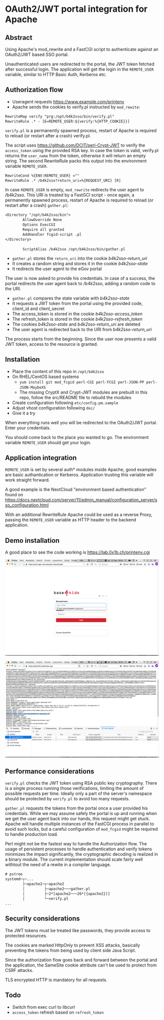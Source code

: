 # OAuth2/JWT portal integration for Apache

## Abstract

Using Apache's mod_rewrite and a FastCGI script to authenticate against an OAuth2/JWT based SSO portal.

Unauthenticated users are redirected to the portal, the JWT token fetched after successful login. The application will get the login in the `REMOTE_USER` variable, similar to HTTP Basic Auth, Kerberos etc.

## Authorization flow

- Useragent requests https://www.example.com/printenv
- Apache sends the cookies to verify.pl instructed by `mod_rewite`:

```
RewriteMap verify "prg:/opt/b4k2sso/bin/verify.pl"
RewriteRule .* - [E=REMOTE_USER:${verify:%{HTTP_COOKIE}}]
```

`verify.pl` is a permanently spawned process, restart of Apache is required to reload (or restart after a crash) verify.pl.

The script uses https://github.com/DCIT/perl-Crypt-JWT to verify the `access_token` using the provided RSA key. In case the token is valid, verify.pl returns the `user_name` from the token, otherwise it will return an empty string. The second RewriteRule packs this output into the environment variable `REMOTE_USER`.

```
RewriteCond %{ENV:REMOTE_USER} =""
RewriteRule .* /b4k2sso?return_uri=%{REQUEST_URI} [R]
```

In case `REMOTE_USER` is empty, `mod_rewrite` redirects the user agent to /b4k2sso. This URI is treated by a FastGCI script - once again, a permanently spawned process, restart of Apache is required to reload (or restart after a crash) `gather.pl`:

```
<Directory "/opt/b4k2sso/bin">
        AllowOverride None
        Options ExecCGI
        Require all granted
        AddHandler fcgid-script .pl
</Directory>

        ScriptAlias /b4k2sso /opt/b4k2sso/bin/gather.pl
```

- `gather.pl` stores the `return_uri` into the cookie *b4k2sso-return_uri*
- It creates a random string and stores it in the cookie *b4k2sso-state*
- It redirects the user agent to the eGov portal

The user is now asked to provide his credentials. In case of a success, the portal redirects the user agent back to /b4k2sso, adding a random code to the URI.

- `gather.pl` compares the state variable with *b4k2sso-state*
- It requests a JWT token from the portal using the provided code, client_id and client_secret
- The access_token is stored in the cookie *b4k2sso-access_token*
- The refresh_token is stored in the cookie *b4k2sso-refresh_token*
- The cookies *b4k2sso-state* and *b4k2sso-return_uri* are deleted
- The user agent is redirected back to the URI from *b4k2sso-return_uri*

The process starts from the beginning. Since the user now presents a valid JWT token, access to the resource is granted.

## Installation

* Place the content of this repo in `/opt/b4k2sso`
* On RHEL/CentOS based systems
  * `yum install git mod_fcgid perl-CGI perl-FCGI perl-JSON-PP perl-JSON-MaybeXS`
  * The missing CryptX and Crypt-JWT modules are prebuilt in this repo, follow the src/README file to rebuild the modules
* Create configuration following `etc/config.pm.sample`
* Adjust vhost configuration following `doc/`
* Give it a try

When everything runs well you will be redirected to the OAuth2/JWT portal. Enter your credentials.

You should come back to the place you wanted to go. The environment variable `REMOTE_USER` should get your login.

## Application integration

`REMOTE_USER` is set by several auth* modules inside Apache, good examples are basic authantication or Kerberos. Application trusting this variable will work straight forward.

A good example is the NextCloud "environment based authentication" found on https://docs.nextcloud.com/server/11/admin_manual/configuration_server/sso_configuration.html

With an additional RewriteRule Apache could be used as a reverse Proxy, passing the `REMOTE_USER` variable as HTTP header to the backend application.

## Demo installation

A good place to see the code working is https://lab.0x1b.ch/printenv.cgi

![Bildschirmfoto 2018-09-22 um 09.42.52](https://raw.githubusercontent.com/adfinis-sygroup/base4kids2-sso/master/doc/Bildschirmfoto%202018-09-22%20um%2009.42.52.png)

![Bildschirmfoto 2018-09-22 um 09.43.17](https://raw.githubusercontent.com/adfinis-sygroup/base4kids2-sso/master/doc/Bildschirmfoto%202018-09-22%20um%2009.43.17.png)

## Performance considerations

`verify.pl` checks the JWT token using RSA public key cryptography. There is a single process running those verifications, limiting the amount of possible requests per time. Ideally only a part of the server's namespace should be protected by `verify.pl` to avoid too many requests.

`gather.pl` requests the tokens from the portal once a user provided his credentials. While we may assume safely the portal is up and running when we get the user agent back into our hands, this request might get stuck. Apache will handle multiple instances of the FastCGI process in parallel to avoid such locks, but a careful configuration of `mod_fcgid` might be required to handle production load.

Perl might not be the fastest way to handle the Authorization flow. The usage of persistent processes to handle authentication and verify tokens minimizes the impact significantly, the cryptographic decoding is realized in a binary module. The current implementation should scale fairly well withtout the need of a rewite in a compiler language.

```
# pstree
systemd─┬─...
        ├─apache2─┬─apache2
        │         ├─apache2───gather.pl
        │         ├─2*[apache2───26*[{apache2}]]
        │         └─verify.pl
...
```

## Security considerations

The JWT tokens must be treated like passwords, they provide access to protected resources.

The cookies are marked HttpOnly to prevent XSS attacks, basically preventing the tokens from being used by client side Java Script.

Since the authorization flow goes back and forward between the portal and the application, the SameSite cookie attribute can't be used to protect from CSRF attacks.

TLS encrypted HTTP is mandatory for all requests.

## Todo

- Switch from exec curl to libcurl
- `access_token` refresh based on `refresh_token`

